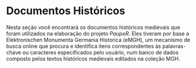 # Documentos Históricos

Nesta seção você encontrará os documentos históricos medievais que foram utilizados na elaboração do projeto _PaupeR_. 
Eles tiveram por base a Elektronischen Monumenta Germania Historica (eMGH), um mecanismo de busca online que procura e identifica itens correspondentes às palavras-chave ou caracteres especificados pelo usuário,
num banco de dados composto pelos textos históricos medievais editados na coleção MGH.
